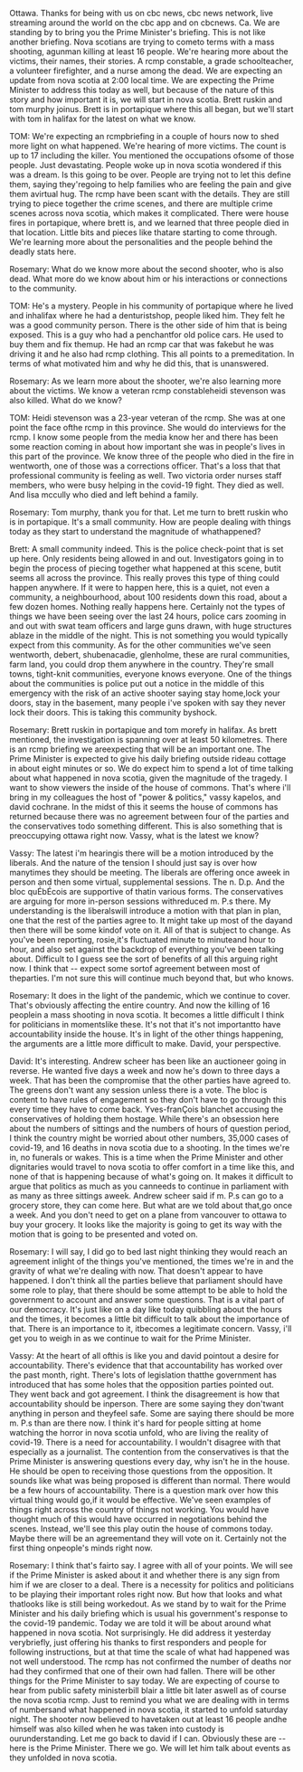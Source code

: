 Ottawa. Thanks for being with us on cbc news, cbc news network, live streaming around the world on the cbc app and on cbcnews. Ca. We are standing by to bring you the Prime Minister's briefing. This is not like another briefing. Nova scotians are trying to cometo terms with a mass shooting, agunman killing at least 16 people. We're hearing more about the victims, their names, their stories. A rcmp constable, a grade schoolteacher, a volunteer firefighter, and a nurse among the dead. We are expecting an update from nova scotia at 2:00 local time. We are expecting the Prime Minister to address this today as well, but because of the nature of this story and how important it is, we will start in nova scotia. Brett ruskin and tom murphy joinus. Brett is in portapique where this all began, but we'll start with tom in halifax for the latest on what we know.

TOM:
We're expecting an rcmpbriefing in a couple of hours now to shed more light on what happened. We're hearing of more victims. The count is up to 17 including the killer. You mentioned the occupations ofsome of those people. Just devastating. People woke up in nova scotia wondered if this was a dream. Is this going to be over. People are trying not to let this define them, saying they'regoing to help families who are feeling the pain and give them avirtual hug. The rcmp have been scant with the details. They are still trying to piece together the crime scenes, and there are multiple crime scenes across nova scotia, which makes it complicated. There were house fires in portapique, where brett is, and we learned that three people died in that location. Little bits and pieces like thatare starting to come through. We're learning more about the personalities and the people behind the deadly stats here.

Rosemary:
What do we know more about the second shooter, who is also dead. What more do we know about him or his interactions or connections to the community.

TOM:
He's a mystery. People in his community of portapique where he lived and inhalifax where he had a denturistshop, people liked him. They felt he was a good community person. There is the other side of him that is being exposed. This is a guy who had a penchantfor old police cars. He used to buy them and fix themup. He had an rcmp car that was fakebut he was driving it and he also had rcmp clothing. This all points to a premeditation. In terms of what motivated him and why he did this, that is unanswered.

Rosemary:
As we learn more about the shooter, we're also learning more about the victims. We know a veteran rcmp constableheidi stevenson was also killed. What do we know?

TOM:
Heidi stevenson was a 23-year veteran of the rcmp. She was at one point the face ofthe rcmp in this province. She would do interviews for the rcmp. I know some people from the media know her and there has been some reaction coming in about how important she was in people's lives in this part of the province. We know three of the people who died in the fire in wentworth, one of those was a corrections officer. That's a loss that that professional community is feeling as well. Two victoria order nurses staff members, who were busy helping in the covid-19 fight. They died as well. And lisa mccully who died and left behind a family.

Rosemary:
Tom murphy, thank you for that. Let me turn to brett ruskin who is in portapique. It's a small community. How are people dealing with things today as they start to understand the magnitude of whathappened?

Brett:
A small community indeed. This is the police check-point that is set up here. Only residents being allowed in and out. Investigators going in to begin the process of piecing together what happened at this scene, butit seems all across the province. This really proves this type of thing could happen anywhere. If it were to happen here, this is a quiet, not even a community, a neighbourhood, about 100 residents down this road, about a few dozen homes. Nothing really happens here. Certainly not the types of things we have been seeing over the last 24 hours, police cars zooming in and out with swat team officers and large guns drawn, with huge structures ablaze in the middle of the night. This is not something you would typically expect from this community. As for the other communities we've seen wentworth, debert, shubenacadie, glenholme, these are rural communities, farm land, you could drop them anywhere in the country. They're small towns, tight-knit communities, everyone knows everyone. One of the things about the communities is police put out a notice in the middle of this emergency with the risk of an active shooter saying stay home,lock your doors, stay in the basement, many people i've spoken with say they never lock their doors. This is taking this community byshock.

Rosemary:
Brett ruskin in portapique and tom morefy in halifax. As brett mentioned, the investigation is spanning over at least 50 kilometres. There is an rcmp briefing we areexpecting that will be an important one. The Prime Minister is expected to give his daily briefing outside rideau cottage in about eight minutes or so. We do expect him to spend a lot of time talking about what happened in nova scotia, given the magnitude of the tragedy. I want to show viewers the inside of the house of commons. That's where i'll bring in my colleagues the host of "power & politics," vassy kapelos, and david cochrane. In the midst of this it seems the house of commons has returned because there was no agreement between four of the parties and the conservatives todo something different. This is also something that is preoccupying ottawa right now. Vassy, what is the latest we know?

Vassy:
The latest i'm hearingis there will be a motion introduced by the liberals. And the nature of the tension I should just say is over how manytimes they should be meeting. The liberals are offering once aweek in person and then some virtual, supplemental sessions. The n. D.p. And the bloc quÉbÉcois are supportive of thatin various forms. The conservatives are arguing for more in-person sessions withreduced m. P.s there. My understanding is the liberalswill introduce a motion with that plan in plan, one that the rest of the parties agree to. It might take up most of the dayand then there will be some kindof vote on it. All of that is subject to change. As you've been reporting, rosie,it's fluctuated minute to minuteand hour to hour, and also set against the backdrop of everything you've been talking about. Difficult to I guess see the sort of benefits of all this arguing right now. I think that -- expect some sortof agreement between most of theparties. I'm not sure this will continue much beyond that, but who knows.

Rosemary:
It does in the light of the pandemic, which we continue to cover. That's obviously affecting the entire country. And now the killing of 16 peoplein a mass shooting in nova scotia. It becomes a little difficult I think for politicians in momentslike these. It's not that it's not importantto have accountability inside the house. It's in light of the other things happening, the arguments are a little more difficult to make. David, your perspective.

David:
It's interesting. Andrew scheer has been like an auctioneer going in reverse. He wanted five days a week and now he's down to three days a week. That has been the compromise that the other parties have agreed to. The greens don't want any session unless there is a vote. The bloc is content to have rules of engagement so they don't have to go through this every time they have to come back. Yves-franÇois blanchet accusing the conservatives of holding them hostage. While there's an obsession here about the numbers of sittings and the numbers of hours of question period, I think the country might be worried about other numbers, 35,000 cases of covid-19, and 16 deaths in nova scotia due to a shooting. In the times we're in, no funerals or wakes. This is a time when the Prime Minister and other dignitaries would travel to nova scotia to offer comfort in a time like this, and none of that is happening because of what's going on. It makes it difficult to argue that politics as much as you canneeds to continue in parliament with as many as three sittings aweek. Andrew scheer said if m. P.s can go to a grocery store, they can come here. But what are we told about that,go once a week. And you don't need to get on a plane from vancouver to ottawa to buy your grocery. It looks like the majority is going to get its way with the motion that is going to be presented and voted on.

Rosemary:
I will say, I did go to bed last night thinking they would reach an agreement inlight of the things you've mentioned, the times we're in and the gravity of what we're dealing with now. That doesn't appear to have happened. I don't think all the parties believe that parliament should have some role to play, that there should be some attempt to be able to hold the government to account and answer some questions. That is a vital part of our democracy. It's just like on a day like today quibbling about the hours and the times, it becomes a little bit difficult to talk about the importance of that. There is an importance to it, itbecomes a legitimate concern. Vassy, i'll get you to weigh in as we continue to wait for the Prime Minister.

Vassy:
At the heart of all ofthis is like you and david pointout a desire for accountability. There's evidence that that accountability has worked over the past month, right. There's lots of legislation thatthe government has introduced that has some holes that the opposition parties pointed out. They went back and got agreement. I think the disagreement is how that accountability should be inperson. There are some saying they don'twant anything in person and theyfeel safe. Some are saying there should be more m. P.s than are there now. I think it's hard for people sitting at home watching the horror in nova scotia unfold, who are living the reality of covid-19. There is a need for accountability. I wouldn't disagree with that especially as a journalist. The contention from the conservatives is that the Prime Minister is answering questions every day, why isn't he in the house. He should be open to receiving those questions from the opposition. It sounds like what was being proposed is different than normal. There would be a few hours of accountability. There is a question mark over how this virtual thing would go,if it would be effective. We've seen examples of things right across the country of things not working. You would have thought much of this would have occurred in negotiations behind the scenes. Instead, we'll see this play outin the house of commons today. Maybe there will be an agreementand they will vote on it. Certainly not the first thing onpeople's minds right now.

Rosemary:
I think that's fairto say. I agree with all of your points. We will see if the Prime Minister is asked about it and whether there is any sign from him if we are closer to a deal. There is a necessity for politics and politicians to be playing their important roles right now. But how that looks and what thatlooks like is still being workedout. As we stand by to wait for the Prime Minister and his daily briefing which is usual his government's response to the covid-19 pandemic. Today we are told it will be about around what happened in nova scotia. Not surprisingly. He did address it yesterday verybriefly, just offering his thanks to first responders and people for following instructions, but at that time the scale of what had happened was not well understood. The rcmp has not confirmed the number of deaths nor had they confirmed that one of their own had fallen. There will be other things for the Prime Minister to say today. We are expecting of course to hear from public safety ministerbill blair a little bit later aswell as of course the nova scotia rcmp. Just to remind you what we are dealing with in terms of numbersand what happened in nova scotia, it started to unfold saturday night. The shooter now believed to havetaken out at least 16 people andhe himself was also killed when he was taken into custody is ourunderstanding. Let me go back to david if I can. Obviously these are -- here is the Prime Minister. There we go. We will let him talk about events as they unfolded in nova scotia.

